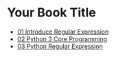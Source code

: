 # Your Book Title

* [01 Introduce Regular Expression](01-introduce-regular-expression.md)
* [02 Python 3 Core Programming](02-python3-core-programming.md)
* [03 Python Regular Expression](03-python-regular-expression.md)
